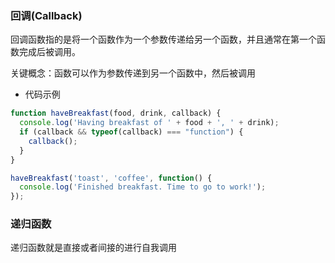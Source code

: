 ### 回调(Callback)

回调函数指的是将一个函数作为一个参数传递给另一个函数，并且通常在第一个函数完成后被调用。

关键概念：函数可以作为参数传递到另一个函数中，然后被调用

- 代码示例

```javascript
function haveBreakfast(food, drink, callback) {
  console.log('Having breakfast of ' + food + ', ' + drink);
  if (callback && typeof(callback) === "function") {
    callback();
  }
}

haveBreakfast('toast', 'coffee', function() {
  console.log('Finished breakfast. Time to go to work!');
});
```

### 递归函数

递归函数就是直接或者间接的进行自我调用